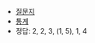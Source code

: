 - [질문지](https://docs.google.com/forms/d/e/1FAIpQLScH-9GjJbJn1ycOrGPwiOcoovYVqeVal_5LH9BwKufQCZ3cHg/viewform)
- [통계](https://docs.google.com/forms/d/e/1FAIpQLScH-9GjJbJn1ycOrGPwiOcoovYVqeVal_5LH9BwKufQCZ3cHg/viewanalytics)
- 정답: 2, 2, 3, (1, 5), 1, 4
